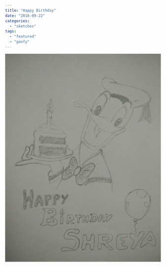 ```yaml
---
title: "Happy Birthday"
date: "2016-09-22"
categories: 
  - "sketches"
tags: 
  - "featured"
  - "goofy"
---
```


[![](images/wpid-wp-image-618934738jpg.jpg)](https://hitesh.in/wp-content/uploads/2016/09/wpid-wp-image-618934738jpg.jpg)
